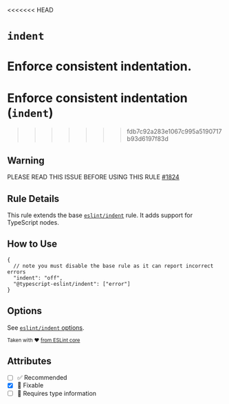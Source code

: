 <<<<<<< HEAD
# `indent`

Enforce consistent indentation.
=======
# Enforce consistent indentation (`indent`)
>>>>>>> fdb7c92a283e1067c995a5190717b93d6197f83d

## Warning

PLEASE READ THIS ISSUE BEFORE USING THIS RULE [#1824](https://github.com/typescript-eslint/typescript-eslint/issues/1824)

## Rule Details

This rule extends the base [`eslint/indent`](https://eslint.org/docs/rules/indent) rule.
It adds support for TypeScript nodes.

## How to Use

```jsonc
{
  // note you must disable the base rule as it can report incorrect errors
  "indent": "off",
  "@typescript-eslint/indent": ["error"]
}
```

## Options

See [`eslint/indent` options](https://eslint.org/docs/rules/indent#options).

<sup>

Taken with ❤️ [from ESLint core](https://github.com/eslint/eslint/blob/main/docs/rules/indent.md)

</sup>

## Attributes

- [ ] ✅ Recommended
- [x] 🔧 Fixable
- [ ] 💭 Requires type information
